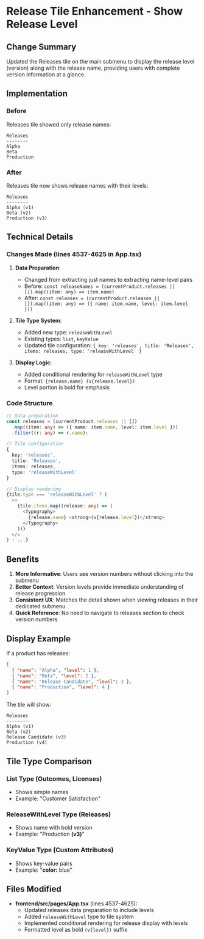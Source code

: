 # Release Tile Enhancement - Show Release Level

## Change Summary
Updated the Releases tile on the main submenu to display the release level (version) along with the release name, providing users with complete version information at a glance.

## Implementation

### Before
Releases tile showed only release names:
```
Releases
--------
Alpha
Beta
Production
```

### After
Releases tile now shows release names with their levels:
```
Releases
--------
Alpha (v1)
Beta (v2)
Production (v3)
```

## Technical Details

### Changes Made (lines 4537-4625 in App.tsx)

1. **Data Preparation**:
   - Changed from extracting just names to extracting name-level pairs
   - Before: `const releaseNames = (currentProduct.releases || []).map((item: any) => item.name)`
   - After: `const releases = (currentProduct.releases || []).map((item: any) => ({ name: item.name, level: item.level }))`

2. **Tile Type System**:
   - Added new type: `releaseWithLevel`
   - Existing types: `list`, `keyValue`
   - Updated tile configuration: `{ key: 'releases', title: 'Releases', items: releases, type: 'releaseWithLevel' }`

3. **Display Logic**:
   - Added conditional rendering for `releaseWithLevel` type
   - Format: `{release.name} (v{release.level})`
   - Level portion is bold for emphasis

### Code Structure
```typescript
// Data preparation
const releases = (currentProduct.releases || [])
  .map((item: any) => ({ name: item.name, level: item.level }))
  .filter((r: any) => r.name);

// Tile configuration
{ 
  key: 'releases', 
  title: 'Releases', 
  items: releases, 
  type: 'releaseWithLevel' 
}

// Display rendering
{tile.type === 'releaseWithLevel' ? (
  <>
    {tile.items.map((release: any) => (
      <Typography>
        {release.name} <strong>(v{release.level})</strong>
      </Typography>
    ))}
  </>
) : ...}
```

## Benefits
1. **More Informative**: Users see version numbers without clicking into the submenu
2. **Better Context**: Version levels provide immediate understanding of release progression
3. **Consistent UX**: Matches the detail shown when viewing releases in their dedicated submenu
4. **Quick Reference**: No need to navigate to releases section to check version numbers

## Display Example
If a product has releases:
```json
[
  { "name": "Alpha", "level": 1 },
  { "name": "Beta", "level": 2 },
  { "name": "Release Candidate", "level": 3 },
  { "name": "Production", "level": 4 }
]
```

The tile will show:
```
Releases
--------
Alpha (v1)
Beta (v2)
Release Candidate (v3)
Production (v4)
```

## Tile Type Comparison

### List Type (Outcomes, Licenses)
- Shows simple names
- Example: "Customer Satisfaction"

### ReleaseWithLevel Type (Releases)
- Shows name with bold version
- Example: "Production **(v3)**"

### KeyValue Type (Custom Attributes)
- Shows key-value pairs
- Example: "**color:** blue"

## Files Modified
- **frontend/src/pages/App.tsx** (lines 4537-4625):
  - Updated releases data preparation to include levels
  - Added `releaseWithLevel` type to tile system
  - Implemented conditional rendering for release display with levels
  - Formatted level as bold `(v{level})` suffix

